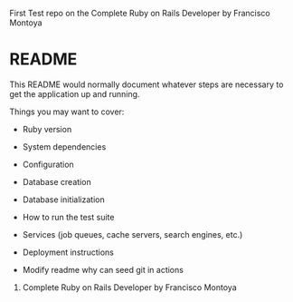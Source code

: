 First Test repo on the Complete Ruby on Rails Developer by Francisco Montoya

# README

This README would normally document whatever steps are necessary to get the
application up and running.

Things you may want to cover:

* Ruby version

* System dependencies

* Configuration

* Database creation

* Database initialization

* How to run the test suite

* Services (job queues, cache servers, search engines, etc.)

* Deployment instructions

* Modify readme why can seed git in actions

1. Complete Ruby on Rails Developer by Francisco Montoya
